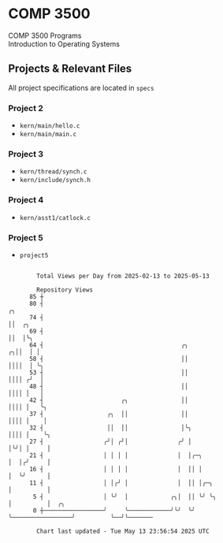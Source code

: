 # COMP 3500
COMP 3500 Programs  
Introduction to Operating Systems  
## Projects & Relevant Files
All project specifications are located in `specs`
### Project 2
- `kern/main/hello.c`
- `kern/main/main.c`
### Project 3
- `kern/thread/synch.c`
- `kern/include/synch.h`
### Project 4
- `kern/asst1/catlock.c`
### Project 5
- `project5`

```

        Total Views per Day from 2025-02-13 to 2025-05-13

        Repository Views
      85 ┼
      80 ┤                                                                    ╭╮
      74 ┤                                                                    ││  ╭╮
      69 ┤                                                                    ││  │╰╮
      64 ┤                                       ╭╮                         ╭╮││  │ │
      58 ┤                                       ││                         ││││  │ ╰╮
      53 ┤                                       ││                         ││││ ╭╯  │
      48 ┤                                       ││                         ││││ │   │
      42 ┤                      ╭╮               ││                         ││││ │   ╰╮
      37 ┤                  ╭╮  ││               ││                         ││││ │    │
      32 ┤                  ││  ││               │╰╮                        ││││ │    ╰╮
      27 ┤                 ╭╯│ ╭╯│              ╭╯ │                        │╰╯│ │     │
      21 ┤                 │ │ │ │              │  │╭─╮                     │  │╭╯     │
      16 ┤                 │ │ │ │              │  ││ │                     │  ╰╯      │
      11 ┤                 │ │╭╯ │              │  ││ │╭─╮                  │          │
       5 ┤                 │ ╰╯  │            ╭╮│  ││ ╰╯ ╰╮                 │          │  ╭╮
       0 ┼─────────────────╯     ╰────────────╯╰╯  ╰╯     ╰─────────────────╯          ╰──╯╰───────

        Chart last updated - Tue May 13 23:56:54 2025 UTC
        
```
